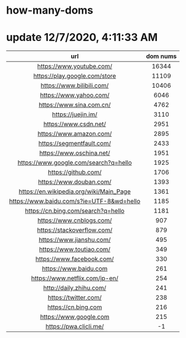 # how-many-doms

# update 12/7/2020, 4:11:33 AM

url | dom nums
:-: | :-:
https://www.youtube.com/ | 16344
https://play.google.com/store | 11109
https://www.bilibili.com/ | 10406
https://www.yahoo.com/ | 6046
https://www.sina.com.cn/ | 4762
https://juejin.im/ | 3110
https://www.csdn.net/ | 2951
https://www.amazon.com/ | 2895
https://segmentfault.com/ | 2433
https://www.oschina.net/ | 1951
https://www.google.com/search?q=hello | 1925
https://github.com/ | 1706
https://www.douban.com/ | 1393
https://en.wikipedia.org/wiki/Main_Page | 1361
https://www.baidu.com/s?ie=UTF-8&wd=hello | 1185
https://cn.bing.com/search?q=hello | 1181
https://www.cnblogs.com/ | 907
https://stackoverflow.com/ | 879
https://www.jianshu.com/ | 495
https://www.toutiao.com/ | 349
https://www.facebook.com/ | 330
https://www.baidu.com | 261
https://www.netflix.com/jp-en/ | 254
http://daily.zhihu.com/ | 241
https://twitter.com/ | 238
https://cn.bing.com | 216
https://www.google.com | 215
https://pwa.clicli.me/ | -1
